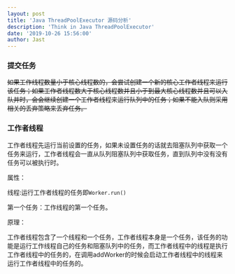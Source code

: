 ```yaml
---
layout: post
title: 'Java ThreadPoolExecutor 源码分析'
description: 'Think in Java ThreadPoolExecutor'
date: '2019-10-26 15:56:00'
author: Jast
---
```


### 提交任务
~~如果工作线程数量小于核心线程数的，会尝试创建一个新的核心工作者线程来运行该任务；如果工作者线程数大于核心线程数并且小于到最大核心线程数并且可以入队并时，会会继续创建一个工作者线程来运行队列中的任务；如果不能入队则采用相关的丢弃策略来丢弃任务。~~

### 工作者线程
工作者线程先运行当前设置的任务，如果未设置任务的话就去阻塞队列中获取一个任务来运行，工作者线程会一直从队列阻塞队列中获取任务，直到队列中没有没有任务可以被执行时。

属性：

线程:运行工作者线程的任务即`Worker.run()`

第一个任务：工作线程的第一个任务。

原理：

工作者线程包含了一个线程和一个任务，工作者线程本身是一个任务，该任务的功能是运行工作线程自己的任务和阻塞队列中的任务，而工作者线程中的线程是执行工作者线程中的任务的，在调用addWorker的时候会启动工作者线程中的线程来运行工作者线程中的任务的。
